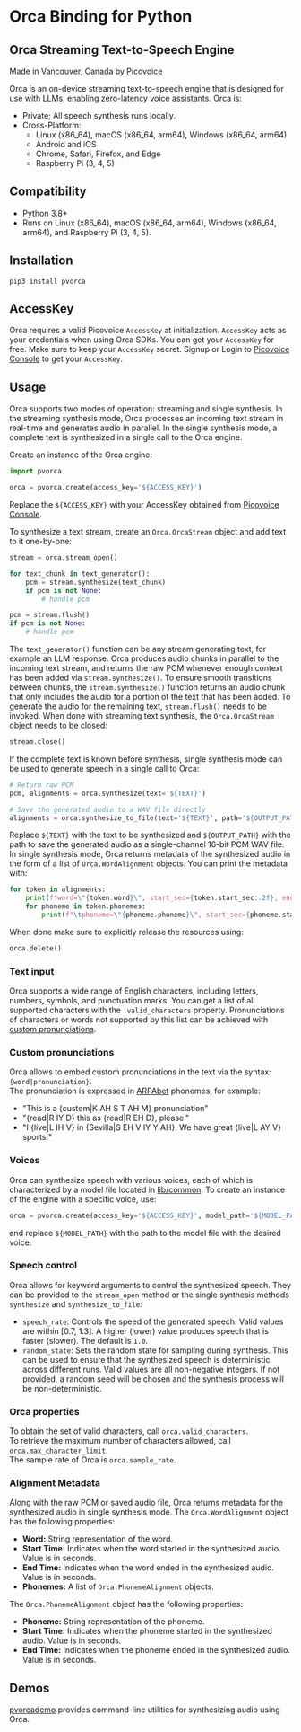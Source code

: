 # Orca Binding for Python

## Orca Streaming Text-to-Speech Engine

Made in Vancouver, Canada by [Picovoice](https://picovoice.ai)

Orca is an on-device streaming text-to-speech engine that is designed for use with LLMs, enabling zero-latency
voice assistants. Orca is:

- Private; All speech synthesis runs locally.
- Cross-Platform:
    - Linux (x86_64), macOS (x86_64, arm64), Windows (x86_64, arm64)
    - Android and iOS
    - Chrome, Safari, Firefox, and Edge
    - Raspberry Pi (3, 4, 5)

## Compatibility

- Python 3.8+
- Runs on Linux (x86_64), macOS (x86_64, arm64), Windows (x86_64, arm64), and Raspberry Pi (3, 4, 5).

## Installation

```console
pip3 install pvorca
```

## AccessKey

Orca requires a valid Picovoice `AccessKey` at initialization. `AccessKey` acts as your credentials when using Orca
SDKs. You can get your `AccessKey` for free. Make sure to keep your `AccessKey` secret.
Signup or Login to [Picovoice Console](https://console.picovoice.ai/) to get your `AccessKey`.

## Usage

Orca supports two modes of operation: streaming and single synthesis.
In the streaming synthesis mode, Orca processes an incoming text stream in real-time and generates audio in parallel.
In the single synthesis mode, a complete text is synthesized in a single call to the Orca engine.

Create an instance of the Orca engine:

```python
import pvorca

orca = pvorca.create(access_key='${ACCESS_KEY}')
```

Replace the `${ACCESS_KEY}` with your AccessKey obtained from [Picovoice Console](https://console.picovoice.ai/).

To synthesize a text stream, create an `Orca.OrcaStream` object and add text to it one-by-one:

```python
stream = orca.stream_open()

for text_chunk in text_generator():
    pcm = stream.synthesize(text_chunk)
    if pcm is not None:
        # handle pcm

pcm = stream.flush()
if pcm is not None:
    # handle pcm
```

The `text_generator()` function can be any stream generating text, for example an LLM response.
Orca produces audio chunks in parallel to the incoming text stream, and returns the raw PCM whenever enough context has
been added via `stream.synthesize()`.
To ensure smooth transitions between chunks, the `stream.synthesize()` function returns an audio chunk that only
includes the audio for a portion of the text that has been added.
To generate the audio for the remaining text, `stream.flush()` needs to be invoked.
When done with streaming text synthesis, the `Orca.OrcaStream` object needs to be closed:

```python
stream.close()
```

If the complete text is known before synthesis, single synthesis mode can be used to generate speech in a single call to
Orca:

```python
# Return raw PCM
pcm, alignments = orca.synthesize(text='${TEXT}')

# Save the generated audio to a WAV file directly
alignments = orca.synthesize_to_file(text='${TEXT}', path='${OUTPUT_PATH}')
```

Replace `${TEXT}` with the text to be synthesized and `${OUTPUT_PATH}` with the path to save the generated audio as a
single-channel 16-bit PCM WAV file.
In single synthesis mode, Orca returns metadata of the synthesized audio in the form of a list of `Orca.WordAlignment`
objects.
You can print the metadata with:

```python
for token in alignments:
    print(f"word=\"{token.word}\", start_sec={token.start_sec:.2f}, end_sec={token.end_sec:.2f}")
    for phoneme in token.phonemes:
        print(f"\tphoneme=\"{phoneme.phoneme}\", start_sec={phoneme.start_sec:.2f}, end_sec={phoneme.end_sec:.2f}")
```

When done make sure to explicitly release the resources using:

```python
orca.delete()
```

### Text input

Orca supports a wide range of English characters, including letters, numbers, symbols, and punctuation marks. 
You can get a list of all supported characters with the `.valid_characters` property.
Pronunciations of characters or words not supported by this list can be achieved with
[custom pronunciations](#custom-pronunciations).

### Custom pronunciations

Orca allows to embed custom pronunciations in the text via the syntax: `{word|pronunciation}`.\
The pronunciation is expressed in [ARPAbet](https://en.wikipedia.org/wiki/ARPABET) phonemes, for example:

- "This is a {custom|K AH S T AH M} pronunciation"
- "{read|R IY D} this as {read|R EH D}, please."
- "I {live|L IH V} in {Sevilla|S EH V IY Y AH}. We have great {live|L AY V} sports!"

### Voices

Orca can synthesize speech with various voices, each of which is characterized by a model file located
in [lib/common](https://github.com/Picovoice/orca/tree/main/lib/common).
To create an instance of the engine with a specific voice, use:

```python
orca = pvorca.create(access_key='${ACCESS_KEY}', model_path='${MODEL_PATH}')
```

and replace `${MODEL_PATH}` with the path to the model file with the desired voice.

### Speech control

Orca allows for keyword arguments to control the synthesized speech. They can be provided to the `stream_open`
method or the single synthesis methods `synthesize` and `synthesize_to_file`:

- `speech_rate`: Controls the speed of the generated speech. Valid values are within [0.7, 1.3]. A higher (lower) value
  produces speech that is faster (slower). The default is `1.0`.
- `random_state`: Sets the random state for sampling during synthesis. This can be used to ensure that the synthesized
  speech is deterministic across different runs. Valid values are all non-negative integers. If not provided, a random
  seed will be chosen and the synthesis process will be non-deterministic.

### Orca properties

To obtain the set of valid characters, call `orca.valid_characters`.\
To retrieve the maximum number of characters allowed, call `orca.max_character_limit`.\
The sample rate of Orca is `orca.sample_rate`.

### Alignment Metadata

Along with the raw PCM or saved audio file, Orca returns metadata for the synthesized audio in single synthesis mode.
The `Orca.WordAlignment` object has the following properties:

- **Word:** String representation of the word.
- **Start Time:** Indicates when the word started in the synthesized audio. Value is in seconds.
- **End Time:** Indicates when the word ended in the synthesized audio. Value is in seconds.
- **Phonemes:** A list of `Orca.PhonemeAlignment` objects.

The `Orca.PhonemeAlignment` object has the following properties:

- **Phoneme:** String representation of the phoneme.
- **Start Time:** Indicates when the phoneme started in the synthesized audio. Value is in seconds.
- **End Time:** Indicates when the phoneme ended in the synthesized audio. Value is in seconds.

## Demos

[pvorcademo](https://pypi.org/project/pvorcademo/) provides command-line utilities for synthesizing audio using
Orca.
